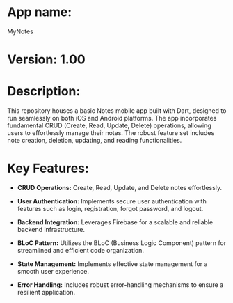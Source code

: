 # App name: 
MyNotes

# Version: 1.00


# Description:
This repository houses a basic Notes mobile app built with Dart, designed to run seamlessly on both iOS and Android platforms. The app incorporates fundamental CRUD (Create, Read, Update, Delete) operations, allowing users to effortlessly manage their notes. The robust feature set includes note creation, deletion, updating, and reading functionalities.

# Key Features:


* **CRUD Operations:** Create, Read, Update, and Delete notes effortlessly.

* **User Authentication:** Implements secure user authentication with features such as login, registration, forgot password, and logout.

* **Backend Integration:** Leverages Firebase for a scalable and reliable backend infrastructure.

* **BLoC Pattern:** Utilizes the BLoC (Business Logic Component) pattern for streamlined and efficient code organization.

* **State Management:** Implements effective state management for a smooth user experience.

* **Error Handling:** Includes robust error-handling mechanisms to ensure a resilient application.


